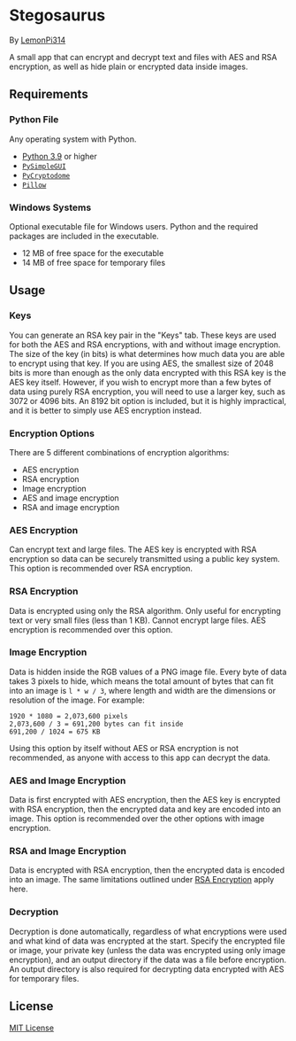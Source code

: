 # Stegosaurus
By [LemonPi314](https://github.com/LemonPi314)

A small app that can encrypt and decrypt text and files with AES and RSA encryption, as well as hide plain or encrypted data inside images.
## Requirements
### Python File
Any operating system with Python.
- [Python 3.9](https://www.python.org/downloads/) or higher
- [`PySimpleGUI`](https://pypi.org/project/PySimpleGUI/)
- [`PyCryptodome`](https://pypi.org/project/pycryptodome/)
- [`Pillow`](https://pypi.org/project/Pillow/)
### Windows Systems
Optional executable file for Windows users. Python and the required packages are included in the executable.
- 12 MB of free space for the executable
- 14 MB of free space for temporary files
## Usage
### Keys
You can generate an RSA key pair in the "Keys" tab. These keys are used for both the AES and RSA encryptions, with and without image encryption. The size of the key (in bits) is what determines how much data you are able to encrypt using that key. If you are using AES, the smallest size of 2048 bits is more than enough as the only data encrypted with this RSA key is the AES key itself. However, if you wish to encrypt more than a few bytes of data using purely RSA encryption, you will need to use a larger key, such as 3072 or 4096 bits. An 8192 bit option is included, but it is highly impractical, and it is better to simply use AES encryption instead.
### Encryption Options
There are 5 different combinations of encryption algorithms:  
- AES encryption
- RSA encryption
- Image encryption
- AES and image encryption
- RSA and image encryption
### AES Encryption
Can encrypt text and large files. The AES key is encrypted with RSA encryption so data can be securely transmitted using a public key system. This option is recommended over RSA encryption.
### RSA Encryption
Data is encrypted using only the RSA algorithm. Only useful for encrypting text or very small files (less than 1 KB). Cannot encrypt large files. AES encryption is recommended over this option.
### Image Encryption
Data is hidden inside the RGB values of a PNG image file. Every byte of data takes 3 pixels to hide, which means the total amount of bytes that can fit into an image is `l * w / 3`, where length and width are the dimensions or resolution of the image. For example: 
```
1920 * 1080 = 2,073,600 pixels
2,073,600 / 3 = 691,200 bytes can fit inside
691,200 / 1024 = 675 KB
```
Using this option by itself without AES or RSA encryption is not recommended, as anyone with access to this app can decrypt the data.
### AES and Image Encryption
Data is first encrypted with AES encryption, then the AES key is encrypted with RSA encryption, then the encrypted data and key are encoded into an image. This option is recommended over the other options with image encryption.
### RSA and Image Encryption
Data is encrypted with RSA encryption, then the encrypted data is encoded into an image. The same limitations outlined under [RSA Encryption](#rsa-encryption) apply here.
### Decryption
Decryption is done automatically, regardless of what encryptions were used and what kind of data was encrypted at the start. Specify the encrypted file or image, your private key (unless the data was encrypted using only image encryption), and an output directory if the data was a file before encryption. An output directory is also required for decrypting data encrypted with AES for temporary files.
## License
[MIT License](https://choosealicense.com/licenses/mit/)
